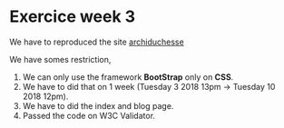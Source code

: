 # Exercice week 3

We have to reproduced the site [archiduchesse](https://www.archiduchesse.com)

We have somes restriction, 

1. We can only use the framework **BootStrap** only on **CSS**.
2. We have to did that on 1 week (Tuesday 3 2018 13pm -> Tuesday 10 2018 12pm).
3. We have to did the index and blog page.
4. Passed the code on W3C Validator.
